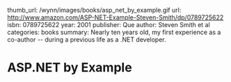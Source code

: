thumb_url: /wynn/images/books/asp_net_by_example.gif
url: http://www.amazon.com/ASP-NET-Example-Steven-Smith/dp/0789725622
isbn: 0789725622
year: 2001
publisher: Que
author: Steven Smith et al
categories: books
summary: Nearly ten years old, my first experience as a co-author -- during a previous life as a .NET developer.

# ASP.NET by Example
